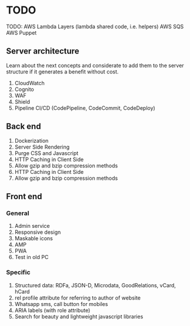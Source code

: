 # TODO

TODO:
  AWS Lambda Layers (lambda shared code, i.e. helpers)
  AWS SQS
  AWS Puppet

## Server architecture

Learn about the next concepts and considerate to add them to the server
structure if it generates a benefit without cost.

1) CloudWatch
2) Cognito
3) WAF
4) Shield
5) Pipeline CI/CD (CodePipeline, CodeCommit, CodeDeploy)

## Back end

1) Dockerization
2) Server Side Rendering
3) Purge CSS and Javascript
4) HTTP Caching in Client Side
5) Allow gzip and bzip compression methods
6) HTTP Caching in Client Side
7) Allow gzip and bzip compression methods

## Front end

### General

1) Admin service
2) Responsive design
3) Maskable icons
4) AMP
5) PWA
6) Test in old PC

### Specific

1) Structured data: RDFa, JSON-D, Microdata, GoodRelations, vCard, hCard
2) rel profile attribute for referring to author of website
3) Whatsapp sms, call button for mobiles
4) ARIA labels (with role attribute)
5) Search for beauty and lightweight javascript libraries
